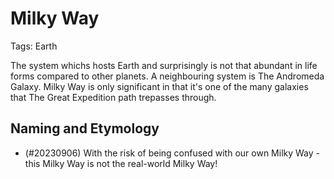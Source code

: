 # Milky Way

Tags: Earth

The system whichs hosts Earth and surprisingly is not that abundant in life forms compared to other planets. A neighbouring system is The Andromeda Galaxy. Milky Way is only significant in that it's one of the many galaxies that The Great Expedition path trepasses through.

## Naming and Etymology

* (#20230906) With the risk of being confused with our own Milky Way - this Milky Way is not the real-world Milky Way!